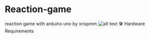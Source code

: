 # Reaction-game
reaction game with arduino uno by xrispmm 
![alt text](IMG_20250605_190321.jpg)
🛠️ Hardware Requirements
